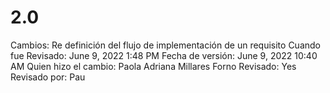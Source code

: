 # 2.0

Cambios: Re definición del flujo de implementación de un requisito
Cuando fue Revisado: June 9, 2022 1:48 PM
Fecha de  versión: June 9, 2022 10:40 AM
Quien hizo el cambio: Paola Adriana Millares Forno
Revisado: Yes
Revisado por: Pau